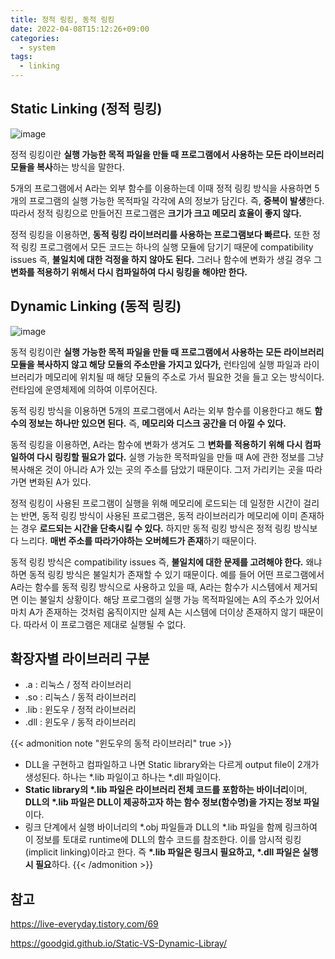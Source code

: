 ```yaml
---
title: 정적 링킹, 동적 링킹
date: 2022-04-08T15:12:26+09:00
categories:
  - system
tags: 
  - linking
---
```


## Static Linking (정적 링킹)

![image](https://user-images.githubusercontent.com/46465928/162548761-e147ba5c-76da-4da3-b241-2cda93f33c6a.png)

정적 링킹이란 **실행 가능한 목적 파일을 만들 때 프로그램에서 사용하는 모든 라이브러리 모듈을 복사**하는 방식을 말한다.

5개의 프로그램에서 A라는 외부 함수를 이용하는데 이때 정적 링킹 방식을 사용하면 5개의 프로그램의 실행 가능한 목적파일 각각에 A의 정보가 담긴다. 즉, **중복이 발생**한다. 따라서 정적 링킹으로 만들어진 프로그램은 **크기가 크고 메모리 효율이 좋지 않다.**

정적 링킹을 이용하면, **동적 링킹 라이브러리를 사용하는 프로그램보다 빠르다.** 또한 정적 링킹 프로그램에서 모든 코드는 하나의 실행 모듈에 담기기 때문에 compatibility issues 즉, **불일치에 대한 걱정을 하지 않아도 된다.** 그러나 함수에 변화가 생길 경우 그 **변화를 적용하기 위해서 다시 컴파일하여 다시 링킹을 해야만 한다.**

## Dynamic Linking (동적 링킹)

![image](https://user-images.githubusercontent.com/46465928/162548773-5adcf18d-4800-433f-be70-ed6ad0508e08.png)

동적 링킹이란 **실행 가능한 목적 파일을 만들 때 프로그램에서 사용하는 모든 라이브러리 모듈을 복사하지 않고 해당 모듈의 주소만을 가지고 있다가,** 런타임에 실행 파일과 라이브러리가 메모리에 위치될 때 해당 모듈의 주소로 가서 필요한 것을 들고 오는 방식이다. 런타임에 운영체제에 의하여 이루어진다.

동적 링킹 방식을 이용하면 5개의 프로그램에서 A라는 외부 함수를 이용한다고 해도 **함수의 정보는 하나만 있으면 된다.** 즉, **메모리와 디스크 공간을 더 아낄 수 있다.**

동적 링킹을 이용하면, A라는 함수에 변화가 생겨도 그 **변화를 적용하기 위해 다시 컴파일하여 다시 링킹할 필요가 없다.** 실행 가능한 목적파일을 만들 때 A에 관한 정보를 그냥 복사해온 것이 아니라 A가 있는 곳의 주소를 담았기 때문이다. 그저 가리키는 곳을 따라가면 변화된 A가 있다.

정적 링킹이 사용된 프로그램이 실행을 위해 메모리에 로드되는 데 일정한 시간이 걸리는 반면, 동적 링킹 방식이 사용된 프로그램은, 동적 라이브러리가 메모리에 이미 존재하는 경우 **로드되는 시간을 단축시킬 수 있다.** 하지만 동적 링킹 방식은 정적 링킹 방식보다 느리다. **매번 주소를 따라가야하는 오버헤드가 존재**하기 때문이다.

동적 링킹 방식은 compatibility issues 즉, **불일치에 대한 문제를 고려해야 한다.** 왜냐하면 동적 링킹 방식은 불일치가 존재할 수 있기 때문이다. 예를 들어 어떤 프로그램에서 A라는 함수를 동적 링킹 방식으로 사용하고 있을 때, A라는 함수가 시스템에서 제거되면 이는 불일치 상황이다. 해당 프로그램의 실행 가능 목적파일에는 A의 주소가 있어서 마치 A가 존재하는 것처럼 움직이지만 실제 A는 시스템에 더이상 존재하지 않기 때문이다. 따라서 이 프로그램은 제대로 실행될 수 없다.

## 확장자별 라이브러리 구분 
* .a   : 리눅스  / 정적 라이브러리
* .so  : 리눅스  / 동적 라이브러리
* .lib  : 윈도우  / 정적 라이브러리
* .dll  : 윈도우  / 동적 라이브러리

{{< admonition note "윈도우의 동적 라이브러리" true >}}
* DLL을 구현하고 컴파일하고 나면 Static library와는 다르게 output file이 2개가 생성된다. 하나는 *.lib 파일이고 하나는 *.dll 파일이다.
* **Static library의 \*.lib 파일은 라이브러리 전체 코드를 포함하는 바이너리**이며, **DLL의 \*.lib 파일은 DLL이 제공하고자 하는 함수 정보(함수명)을 가지는 정보 파일**이다.
* 링크 단계에서 실행 바이너리의 *.obj 파일들과 DLL의 *.lib 파일을 함께 링크하여 이 정보를 토대로 runtime에 DLL의 함수 코드를 참조한다. 이를 암시적 링킹(implicit linking)이라고 한다. 즉 **\*.lib 파일은 링크시 필요하고, \*.dll 파일은 실행시 필요**하다.
{{< /admonition >}}

## 참고
https://live-everyday.tistory.com/69

https://goodgid.github.io/Static-VS-Dynamic-Libray/
